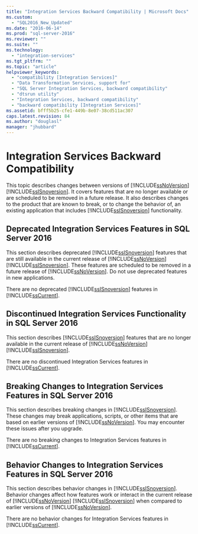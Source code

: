 ```yaml
---
title: "Integration Services Backward Compatibility | Microsoft Docs"
ms.custom: 
  - "SQL2016_New_Updated"
ms.date: "2016-06-14"
ms.prod: "sql-server-2016"
ms.reviewer: ""
ms.suite: ""
ms.technology: 
  - "integration-services"
ms.tgt_pltfrm: ""
ms.topic: "article"
helpviewer_keywords: 
  - "compatibility [Integration Services]"
  - "Data Transformation Services, support for"
  - "SQL Server Integration Services, backward compatibility"
  - "dtsrun utility"
  - "Integration Services, backward compatibility"
  - "backward compatibility [Integration Services]"
ms.assetid: bfff5b25-cfe1-449b-8e07-38cd511ac307
caps.latest.revision: 84
ms.author: "douglasl"
manager: "jhubbard"
---
```

# Integration Services Backward Compatibility
  This topic describes changes between versions of [!INCLUDE[ssNoVersion](../a9notintoc/includes/ssnoversion-md.md)] [!INCLUDE[ssISnoversion](../a9notintoc/includes/ssisnoversion-md.md)]. It covers features that are no longer available or are scheduled to be removed in a future release. It also describes changes to the product that are known to break, or to change the behavior of, an existing application that includes [!INCLUDE[ssISnoversion](../a9notintoc/includes/ssisnoversion-md.md)] functionality.  
  
## Deprecated Integration Services Features in SQL Server 2016

This section describes deprecated [!INCLUDE[ssISnoversion](../a9notintoc/includes/ssisnoversion-md.md)] features that are still available in the current release of [!INCLUDE[ssNoVersion](../a9notintoc/includes/ssnoversion-md.md)] [!INCLUDE[ssISnoversion](../a9notintoc/includes/ssisnoversion-md.md)]. These features are scheduled to be removed in a future release of [!INCLUDE[ssNoVersion](../a9notintoc/includes/ssnoversion-md.md)]. Do not use deprecated features in new applications.  
  
 There are no deprecated [!INCLUDE[ssISnoversion](../a9notintoc/includes/ssisnoversion-md.md)] features in [!INCLUDE[ssCurrent](../a9notintoc/includes/sscurrent-md.md)].  

## Discontinued Integration Services Functionality in SQL Server 2016

This section describes [!INCLUDE[ssISnoversion](../a9notintoc/includes/ssisnoversion-md.md)] features that are no longer available in the current release of [!INCLUDE[ssNoVersion](../a9notintoc/includes/ssnoversion-md.md)] [!INCLUDE[ssISnoversion](../a9notintoc/includes/ssisnoversion-md.md)].  
  
 There are no discontinued Integration Services features in [!INCLUDE[ssCurrent](../a9notintoc/includes/sscurrent-md.md)].  

## Breaking Changes to Integration Services Features in SQL Server 2016

This section describes breaking changes in [!INCLUDE[ssISnoversion](../a9notintoc/includes/ssisnoversion-md.md)]. These changes may break applications, scripts, or other items that are based on earlier versions of [!INCLUDE[ssNoVersion](../a9notintoc/includes/ssnoversion-md.md)]. You may encounter these issues after you upgrade.  
  
 There are no breaking changes to Integration Services features in [!INCLUDE[ssCurrent](../a9notintoc/includes/sscurrent-md.md)]. 

## Behavior Changes to Integration Services Features in SQL Server 2016

This section describes behavior changes in [!INCLUDE[ssISnoversion](../a9notintoc/includes/ssisnoversion-md.md)]. Behavior changes affect how features work or interact in the current release of [!INCLUDE[ssNoVersion](../a9notintoc/includes/ssnoversion-md.md)] [!INCLUDE[ssISnoversion](../a9notintoc/includes/ssisnoversion-md.md)] when compared to earlier versions of [!INCLUDE[ssNoVersion](../a9notintoc/includes/ssnoversion-md.md)].  
  
There are no behavior changes for Integration Services features in [!INCLUDE[ssCurrent](../a9notintoc/includes/sscurrent-md.md)].  